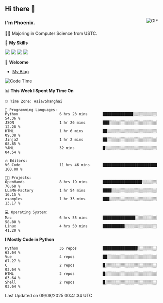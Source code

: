 ## Hi there 👋
<img align="right" alt="GIF" src="https://raw.githubusercontent.com/JoeyBling/JoeyBling/master/pic/pusheencode.gif" />

### I'm Phoenix.

👨‍🎓 Majoring in Computer Science from USTC.

🌟 **My Skills**

![](https://img.shields.io/badge/-Python-3e74a2?style=flat-square&logo=Python&logoColor=fff)
![](https://img.shields.io/badge/-C++-9f62a5?style=flat&logo=cplusplus&logoColor=white)
![](https://img.shields.io/badge/-Linux-185886?style=flat-square&logo=Linux&logoColor=fff)
![](https://img.shields.io/badge/-Rust-ff4136?style=flat-square&logo=Rust&logoColor=fff)

💬 **Welcome**

- [My Blog](https://ysy-phoenix.github.io/)

<!--START_SECTION:waka-->
![Code Time](http://img.shields.io/badge/Code%20Time-1%2C749%20hrs%2021%20mins-blue)

📊 **This Week I Spent My Time On** 

```text
🕑︎ Time Zone: Asia/Shanghai

💬 Programming Languages: 
Python                   6 hrs 23 mins       ██████████████░░░░░░░░░░░   54.36 % 
JSON                     1 hr 26 mins        ███░░░░░░░░░░░░░░░░░░░░░░   12.28 % 
HTML                     1 hr 6 mins         ██░░░░░░░░░░░░░░░░░░░░░░░   09.38 % 
Jinja2                   1 hr 2 mins         ██░░░░░░░░░░░░░░░░░░░░░░░   08.85 % 
YAML                     32 mins             █░░░░░░░░░░░░░░░░░░░░░░░░   04.54 % 

🔥 Editors: 
VS Code                  11 hrs 46 mins      █████████████████████████   100.00 % 

🐱‍💻 Projects: 
OpenHands                8 hrs 19 mins       ██████████████████░░░░░░░   70.68 % 
LLaMA-Factory            1 hr 54 mins        ████░░░░░░░░░░░░░░░░░░░░░   16.15 % 
examples                 1 hr 33 mins        ███░░░░░░░░░░░░░░░░░░░░░░   13.17 % 

💻 Operating System: 
Mac                      6 hrs 55 mins       ███████████████░░░░░░░░░░   58.80 % 
Linux                    4 hrs 50 mins       ██████████░░░░░░░░░░░░░░░   41.20 % 
```

**I Mostly Code in Python** 

```text
Python                   35 repos            ████████████████░░░░░░░░░   63.64 % 
Vue                      4 repos             ██░░░░░░░░░░░░░░░░░░░░░░░   07.27 % 
C                        2 repos             █░░░░░░░░░░░░░░░░░░░░░░░░   03.64 % 
HTML                     2 repos             █░░░░░░░░░░░░░░░░░░░░░░░░   03.64 % 
Shell                    2 repos             █░░░░░░░░░░░░░░░░░░░░░░░░   03.64 % 
```




 Last Updated on 09/08/2025 00:41:34 UTC
<!--END_SECTION:waka-->

<!--
**ysy-phoenix/ysy-phoenix** is a ✨ _special_ ✨ repository because its `README.md` (this file) appears on your GitHub profile.

Here are some ideas to get you started:

- 🔭 I’m currently working on ...
- 🌱 I’m currently learning ...
- 👯 I’m looking to collaborate on ...
- 🤔 I’m looking for help with ...
- 💬 Ask me about ...
- 📫 How to reach me: ...
- 😄 Pronouns: ...
- ⚡ Fun fact: ...
-->
